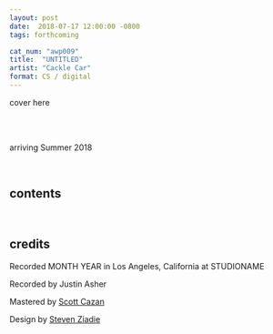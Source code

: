 ```yaml
---
layout: post
date:  2018-07-17 12:00:00 -0800
tags: forthcoming

cat_num: "awp009"
title:  "UNTITLED"
artist: "Cackle Car"
format: CS / digital
---
```


cover here

<br/>

<br/>arriving Summer 2018

<br/>

## contents

<br/>

## credits

Recorded MONTH YEAR in Los Angeles, California at STUDIONAME

Recorded by Justin Asher

Mastered by [Scott Cazan](http://www.scottcazan.com/)

Design by [Steven Ziadie](http://s-ziadie.com/)

<br/>
